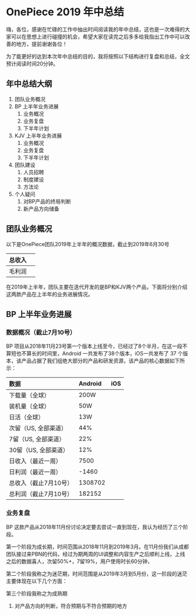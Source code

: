 # OnePiece 2019 年中总结

嗨，各位，感谢在忙碌的工作中抽出时间阅读我的年中总结，这也是一次难得的大家可以在思想上进行碰撞的机会，希望大家在读完之后多多给我指出工作中可以改善的地方，提前谢谢各位！

为了能更好的达到本次年中总结的目的，我将按照以下结构进行复盘和总结，全文预计阅读时间20分钟。

## 年中总结大纲

1. 团队业务概况
2. BP 上半年业务进展
   1. 业务概况
   2. 业务复盘
   3. 下半年计划
3. KJV 上半年业务进展
   1. 业务概况
   2. 业务复盘
   3. 下半年计划
4. 团队建设
   1. 人员招聘
   2. 制度建设
   3. 方法论
5. 个人疑问
   1. 对BP产品的终局判断
   2. 新产品方向储备

## 团队业务概况

以下是OnePiece团队2019年上半年的概况数据，截止到2019年6月30号



| 总收入 |  |
| :--- | :--- |
| 毛利润 |  |

在2019年上半年，团队主要在迭代开发的是BP和KJV两个产品，下面将分别介绍这两款产品在上半年的业务进展情况。

## BP 上半年业务进展

### 数据概况（截止7月10号）

BP 项目从2018年11月23号第一个版本上线至今，已经过了8个半月，在这一段不算短也不算长的时间里，Android 一共发布了38个版本，iOS一共发布了 37 个版本，该产品占据了我们组绝大部分的产品和研发资源，该产品的核心数据如下所示：

| 数据 | Android | iOS |
| :--- | :--- | :--- |
| 下载量（全球） | 200W |  |
| 装机量（全球） | 50W |  |
| 日活（全球） | 13W |  |
| 次留（US, 全部渠道） | 44% |  |
| 7留（US, 全部渠道） | 22% |  |
| 30留（US, 全部渠道） | 12% |  |
| 日收入（最近一周） | 7500 |  |
| 日利润（最近一周） | -1460 |  |
| 总收入（截止7月10号） | 1308702 |  |
| 总利润（截止7月10号） | 182152 |  |

### 业务复盘

BP 这款产品从2018年11月份讨论决定要去尝试一直到现在，我认为经历了三个阶段。

第一个阶段为成长期，时间范围从2018年11月到2019年3月。在11月份我们从成都团队接过来PBN的代码，经过为期两周的UI调整和内容生产之后顺利上线，上线之后的数据喜人，次留50%+，7留19%，用户使用时长60分钟，

第二个阶段我称之为迷茫期，时间范围是从2019年3月到5月份，这一阶段的迷茫主要体现在以下几个方面：

第三个阶段我称之为成熟期





1. 对产品方向的判断，符合预期与不符合预期的地方

